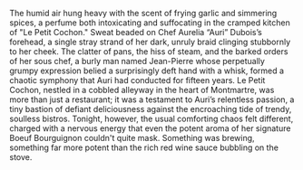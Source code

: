 The humid air hung heavy with the scent of frying garlic and simmering spices, a perfume both intoxicating and suffocating in the cramped kitchen of "Le Petit Cochon."  Sweat beaded on Chef Aurelia “Auri” Dubois’s forehead, a single stray strand of her dark, unruly braid clinging stubbornly to her cheek.  The clatter of pans, the hiss of steam, and the barked orders of her sous chef, a burly man named Jean-Pierre whose perpetually grumpy expression belied a surprisingly deft hand with a whisk, formed a chaotic symphony that Auri had conducted for fifteen years.  Le Petit Cochon, nestled in a cobbled alleyway in the heart of Montmartre, was more than just a restaurant; it was a testament to Auri’s relentless passion, a tiny bastion of defiant deliciousness against the encroaching tide of trendy, soulless bistros.  Tonight, however, the usual comforting chaos felt different, charged with a nervous energy that even the potent aroma of her signature Boeuf Bourguignon couldn't quite mask.  Something was brewing, something far more potent than the rich red wine sauce bubbling on the stove.
